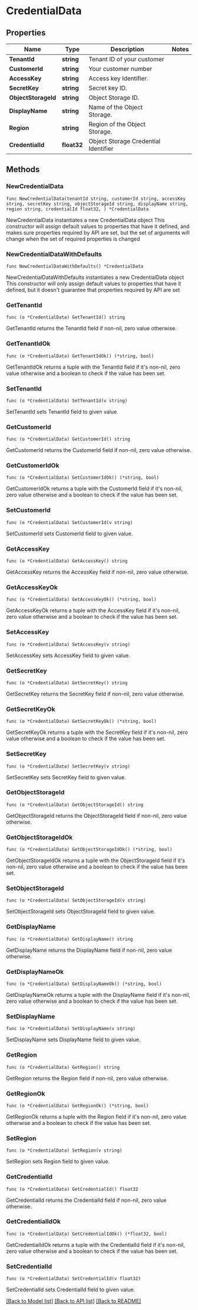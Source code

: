 # CredentialData

## Properties

Name | Type | Description | Notes
------------ | ------------- | ------------- | -------------
**TenantId** | **string** | Tenant ID of your customer | 
**CustomerId** | **string** | Your customer number | 
**AccessKey** | **string** | Access key Identifier. | 
**SecretKey** | **string** | Secret key ID. | 
**ObjectStorageId** | **string** | Object Storage ID. | 
**DisplayName** | **string** | Name of the Object Storage. | 
**Region** | **string** | Region of the Object Storage. | 
**CredentialId** | **float32** | Object Storage Credential Identifier | 

## Methods

### NewCredentialData

`func NewCredentialData(tenantId string, customerId string, accessKey string, secretKey string, objectStorageId string, displayName string, region string, credentialId float32, ) *CredentialData`

NewCredentialData instantiates a new CredentialData object
This constructor will assign default values to properties that have it defined,
and makes sure properties required by API are set, but the set of arguments
will change when the set of required properties is changed

### NewCredentialDataWithDefaults

`func NewCredentialDataWithDefaults() *CredentialData`

NewCredentialDataWithDefaults instantiates a new CredentialData object
This constructor will only assign default values to properties that have it defined,
but it doesn't guarantee that properties required by API are set

### GetTenantId

`func (o *CredentialData) GetTenantId() string`

GetTenantId returns the TenantId field if non-nil, zero value otherwise.

### GetTenantIdOk

`func (o *CredentialData) GetTenantIdOk() (*string, bool)`

GetTenantIdOk returns a tuple with the TenantId field if it's non-nil, zero value otherwise
and a boolean to check if the value has been set.

### SetTenantId

`func (o *CredentialData) SetTenantId(v string)`

SetTenantId sets TenantId field to given value.


### GetCustomerId

`func (o *CredentialData) GetCustomerId() string`

GetCustomerId returns the CustomerId field if non-nil, zero value otherwise.

### GetCustomerIdOk

`func (o *CredentialData) GetCustomerIdOk() (*string, bool)`

GetCustomerIdOk returns a tuple with the CustomerId field if it's non-nil, zero value otherwise
and a boolean to check if the value has been set.

### SetCustomerId

`func (o *CredentialData) SetCustomerId(v string)`

SetCustomerId sets CustomerId field to given value.


### GetAccessKey

`func (o *CredentialData) GetAccessKey() string`

GetAccessKey returns the AccessKey field if non-nil, zero value otherwise.

### GetAccessKeyOk

`func (o *CredentialData) GetAccessKeyOk() (*string, bool)`

GetAccessKeyOk returns a tuple with the AccessKey field if it's non-nil, zero value otherwise
and a boolean to check if the value has been set.

### SetAccessKey

`func (o *CredentialData) SetAccessKey(v string)`

SetAccessKey sets AccessKey field to given value.


### GetSecretKey

`func (o *CredentialData) GetSecretKey() string`

GetSecretKey returns the SecretKey field if non-nil, zero value otherwise.

### GetSecretKeyOk

`func (o *CredentialData) GetSecretKeyOk() (*string, bool)`

GetSecretKeyOk returns a tuple with the SecretKey field if it's non-nil, zero value otherwise
and a boolean to check if the value has been set.

### SetSecretKey

`func (o *CredentialData) SetSecretKey(v string)`

SetSecretKey sets SecretKey field to given value.


### GetObjectStorageId

`func (o *CredentialData) GetObjectStorageId() string`

GetObjectStorageId returns the ObjectStorageId field if non-nil, zero value otherwise.

### GetObjectStorageIdOk

`func (o *CredentialData) GetObjectStorageIdOk() (*string, bool)`

GetObjectStorageIdOk returns a tuple with the ObjectStorageId field if it's non-nil, zero value otherwise
and a boolean to check if the value has been set.

### SetObjectStorageId

`func (o *CredentialData) SetObjectStorageId(v string)`

SetObjectStorageId sets ObjectStorageId field to given value.


### GetDisplayName

`func (o *CredentialData) GetDisplayName() string`

GetDisplayName returns the DisplayName field if non-nil, zero value otherwise.

### GetDisplayNameOk

`func (o *CredentialData) GetDisplayNameOk() (*string, bool)`

GetDisplayNameOk returns a tuple with the DisplayName field if it's non-nil, zero value otherwise
and a boolean to check if the value has been set.

### SetDisplayName

`func (o *CredentialData) SetDisplayName(v string)`

SetDisplayName sets DisplayName field to given value.


### GetRegion

`func (o *CredentialData) GetRegion() string`

GetRegion returns the Region field if non-nil, zero value otherwise.

### GetRegionOk

`func (o *CredentialData) GetRegionOk() (*string, bool)`

GetRegionOk returns a tuple with the Region field if it's non-nil, zero value otherwise
and a boolean to check if the value has been set.

### SetRegion

`func (o *CredentialData) SetRegion(v string)`

SetRegion sets Region field to given value.


### GetCredentialId

`func (o *CredentialData) GetCredentialId() float32`

GetCredentialId returns the CredentialId field if non-nil, zero value otherwise.

### GetCredentialIdOk

`func (o *CredentialData) GetCredentialIdOk() (*float32, bool)`

GetCredentialIdOk returns a tuple with the CredentialId field if it's non-nil, zero value otherwise
and a boolean to check if the value has been set.

### SetCredentialId

`func (o *CredentialData) SetCredentialId(v float32)`

SetCredentialId sets CredentialId field to given value.



[[Back to Model list]](../README.md#documentation-for-models) [[Back to API list]](../README.md#documentation-for-api-endpoints) [[Back to README]](../README.md)


